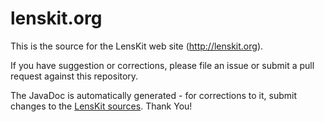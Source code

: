 lenskit.org
===========

This is the source for the LensKit web site (http://lenskit.org).

If you have suggestion or corrections,  please file an issue or submit a pull request against this repository.

The JavaDoc is automatically generated - for corrections to it, submit changes to the [LensKit sources](https://github.com/lenskit/lenskit).
Thank You!
